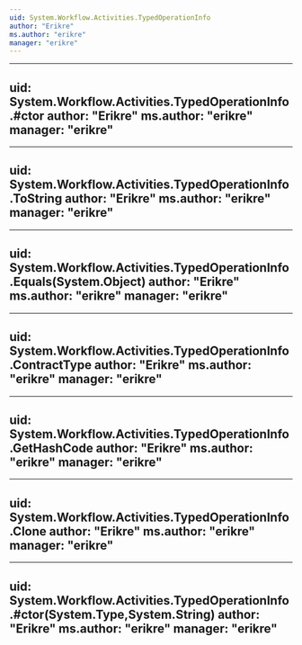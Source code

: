 ```yaml
---
uid: System.Workflow.Activities.TypedOperationInfo
author: "Erikre"
ms.author: "erikre"
manager: "erikre"
---
```


---
uid: System.Workflow.Activities.TypedOperationInfo.#ctor
author: "Erikre"
ms.author: "erikre"
manager: "erikre"
---

---
uid: System.Workflow.Activities.TypedOperationInfo.ToString
author: "Erikre"
ms.author: "erikre"
manager: "erikre"
---

---
uid: System.Workflow.Activities.TypedOperationInfo.Equals(System.Object)
author: "Erikre"
ms.author: "erikre"
manager: "erikre"
---

---
uid: System.Workflow.Activities.TypedOperationInfo.ContractType
author: "Erikre"
ms.author: "erikre"
manager: "erikre"
---

---
uid: System.Workflow.Activities.TypedOperationInfo.GetHashCode
author: "Erikre"
ms.author: "erikre"
manager: "erikre"
---

---
uid: System.Workflow.Activities.TypedOperationInfo.Clone
author: "Erikre"
ms.author: "erikre"
manager: "erikre"
---

---
uid: System.Workflow.Activities.TypedOperationInfo.#ctor(System.Type,System.String)
author: "Erikre"
ms.author: "erikre"
manager: "erikre"
---
